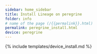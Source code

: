 ```yaml
---
sidebar: home_sidebar
title: Install Lineage on peregrine
folder: info
# name of the page (/{{permalink}}.html)
permalink: peregrine_install.html
device: peregrine
---
```

{% include templates/device_install.md %}
